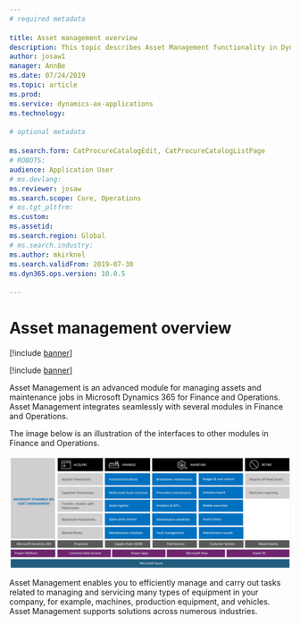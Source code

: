 ```yaml
---
# required metadata

title: Asset management overview
description: This topic describes Asset Management functionality in Dynamics 365 for Finance and Operations.
author: josaw1
manager: AnnBe
ms.date: 07/24/2019
ms.topic: article
ms.prod: 
ms.service: dynamics-ax-applications
ms.technology: 

# optional metadata

ms.search.form: CatProcureCatalogEdit, CatProcureCatalogListPage
# ROBOTS: 
audience: Application User
# ms.devlang: 
ms.reviewer: josaw
ms.search.scope: Core, Operations
# ms.tgt_pltfrm: 
ms.custom: 
ms.assetid: 
ms.search.region: Global
# ms.search.industry: 
ms.author: mkirknel
ms.search.validFrom: 2019-07-30
ms.dyn365.ops.version: 10.0.5

---
```


# Asset management overview

[!include [banner](../includes/banner.md)]

[!include [banner](../includes/preview-banner.md)]


Asset Management is an advanced module for managing assets and maintenance jobs in Microsoft Dynamics 365 for Finance and Operations. Asset Management integrates seamlessly with several modules in Finance and Operations. 

The image below is an illustration of the interfaces to other modules in Finance and Operations.

![Overview of how Asset Management integrates](media/overview-integrate2.jpg)

Asset Management enables you to efficiently manage and carry out tasks related to managing and servicing many types of equipment in your company, for example, machines, production equipment, and vehicles. Asset Management supports solutions across numerous industries.

